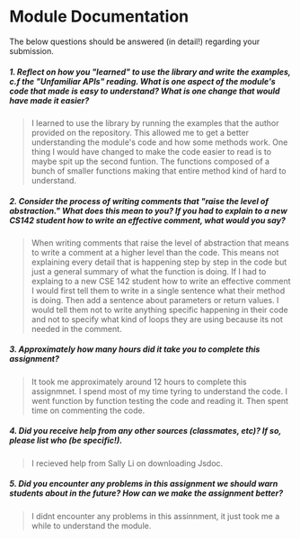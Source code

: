 # Module Documentation

The below questions should be answered (in detail!) regarding your submission.

##### 1. Reflect on how you "learned" to use the library and write the examples, c.f the "Unfamiliar APIs" reading. What is one aspect of the module's code that made is easy to understand? What is one change that would have made it easier?
> I learned to use the library by running the examples that the author provided on the repository. This allowed me to get a better understanding the module's code and how some methods work. One thing I would have changed to make the code easier to read is to maybe spit up the second funtion. The functions composed of a bunch of smaller functions making that entire method kind of hard to understand. 


##### 2. Consider the process of writing comments that "raise the level of abstraction." What does this mean to you? If you had to explain to a new CS142 student how to write an effective comment, what would you say? #####

> When writing comments that raise the level of abstraction that means to write a comment at a higher level than the code. This means not explaining every detail that is happening step by step in the code but just a general summary of what the function is doing. If I had to explaing to a new CSE 142 student how to write an effective comment I would first tell them to write in a single sentence what their method is doing. Then add a sentence about parameters or return values. I would tell them not to write anything specific happening in their code and not to specify what kind of loops they are using because its not needed in the comment. 

##### 3. Approximately how many hours did it take you to complete this assignment? #####
> It took me approximately around 12 hours to complete this assignmnet. I spend most of my time tyring to understand the code. I went function by function testing the code and reading it. Then spent time on commenting the code. 


##### 4. Did you receive help from any other sources (classmates, etc)? If so, please list who (be specific!). #####
> I recieved help from Sally Li on downloading Jsdoc.


##### 5. Did you encounter any problems in this assignment we should warn students about in the future? How can we make the assignment better? #####
> I didnt encounter any problems in this assinnment, it just took me a while to understand the module. 